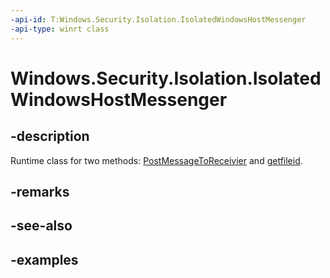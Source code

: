 ```yaml
---
-api-id: T:Windows.Security.Isolation.IsolatedWindowsHostMessenger
-api-type: winrt class
---
```


<!-- Class syntax.
public class IsolatedWindowsHostMessenger 
-->

# Windows.Security.Isolation.IsolatedWindowsHostMessenger

## -description
Runtime class for two methods: [PostMessageToReceivier](isolatedwindowshostmessenger_postmessagetoreceiver_901016500.md) and [getfileid](isolatedwindowshostmessenger_getfileid_1663057180.md).
## -remarks

## -see-also

## -examples


